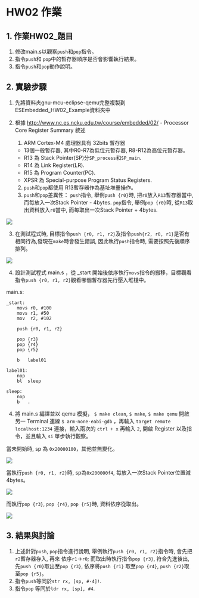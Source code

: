 HW02 作業
===
## 1. 作業HW02_題目
1. 修改main.s以觀察`push`和`pop`指令。
2. 指令`push`和 `pop`中的暫存器順序是否會影響執行結果。
3. 指令`push`和`pop`動作說明。

## 2. 實驗步驟
1. 先將資料夾gnu-mcu-eclipse-qemu完整複製到ESEmbedded_HW02_Example資料夾中

2. 根據 http://www.nc.es.ncku.edu.tw/course/embedded/02/ - Processor Core Register Summary 敘述

    1. ARM Cortex-M4 處理器具有 32bits 暫存器
	* 13個一般暫存器, 其中R0-R7為低位元暫存器, R8-R12為高位元暫存器。
	* R13 為 Stack Pointer(SP)分`SP_process`和`SP_main`.
	* R14 為 Link Register(LR).
	* R15 為 Program Counter(PC).
	* XPSR 為 Special-purpose Program Status Registers.
    2. `push`和`pop`都使用 R13暫存器作為基址堆疊操作。
    3. `push`和`pop`差異性：
	 `push`指令, 舉例`push {r0}`時, 把`r0`放入`R13`暫存器當中, 而每放入一次Stack Pointer - 4bytes.
	 `pop`指令, 舉例`pop {r0}`時, 從`R13`取出資料放入`r0`當中, 而每取出一次Stack Pointer + 4bytes.

![](https://github.com/Yingmark/ESEmbedded_HW02_Example/blob/master/img-folder/push_pop.jpg)

3. 在測試程式時, 目標指令`push {r0, r1, r2}`及指令`push{r2, r0, r1}`是否有相同行為,發現在`make`時會發生錯誤,
因此執行`push`指令時, 需要按照先後順序排列。

![](https://github.com/Yingmark/ESEmbedded_HW02_Example/blob/master/img-folder/error_make.png)

4. 設計測試程式 main.s ，從 _start 開始後依序執行`movs`指令的搬移，目標觀看指令`push {r0, r1, r2}`觀看哪個暫存器先行壓入堆棧中。

main.s:
```assembly
_start:
	movs r0, #100
	movs r1, #50
	mov  r2, #102

	push {r0, r1, r2}

	pop {r3}
	pop {r4}
	pop {r5}

	b	label01

label01:
	nop
	bl	sleep

sleep:
	nop
	b	.
```

4. 將 main.s 編譯並以 qemu 模擬， `$ make clean`, `$ make`, `$ make qemu`
開啟另一 Terminal 連線 `$ arm-none-eabi-gdb` ，再輸入 `target remote localhost:1234` 連接，輸入兩次的 `ctrl + x` 再輸入 `2`, 開啟 Register 以及指令，並且輸入 `si` 單步執行觀察。

當未開始時, sp 為 `0x20000100`，其他並無變化。

![](https://github.com/Yingmark/ESEmbedded_HW02_Example/blob/master/img-folder/01.png)

當執行`push {r0, r1, r2}`時, sp為`0x200000f4`, 每放入一次Stack Pointer位置減4bytes。

![](https://github.com/Yingmark/ESEmbedded_HW02_Example/blob/master/img-folder/02.png)

而執行`pop {r3}`, `pop {r4}`, `pop {r5}`時, 資料依序從取出。

![](https://github.com/Yingmark/ESEmbedded_HW02_Example/blob/master/img-folder/04.png)

## 3. 結果與討論
1. 上述針對`push`, `pop`指令進行說明, 舉例執行`push {r0, r1, r2}`指令時, 會先把`r2`暫存器存入, 再來
依序`r1`->`r0`; 而取出時執行指令`pop {r3}`, 符合先進後出, 先`push {r0}`取出至`pop {r3}`, 依序將`push {r1}`
取至`pop {r4}`, `push {r2}`取至`pop {r5}`。
2. 指令`push`等同於`str rx, [sp, #-4]!`.
3. 指令`pop` 等同於`ldr rx, [sp], #4`.
